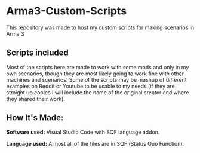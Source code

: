 # Arma3-Custom-Scripts
This repository was made to host my custom scripts for making scenarios in Arma 3

## Scripts included
Most of the scripts here are made to work with some mods and only in my own scenarios, though they are most likely going to work fine with other machines and scenarios. Some of the scripts may be mashup of different examples on Reddit or Youtube to be usable to my needs (if they are straight up copies I will include the name of the original creator and where they shared their work).


## How It's Made:

**Software used:** Visual Studio Code with SQF language addon.

**Language used:** Almost all of the files are in SQF (Status Quo Function). 
